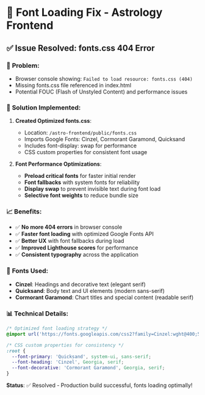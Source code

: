 # 🔧 Font Loading Fix - Astrology Frontend

## ✅ **Issue Resolved: fonts.css 404 Error**

### 🐛 **Problem:**
- Browser console showing: `Failed to load resource: fonts.css (404)`
- Missing fonts.css file referenced in index.html
- Potential FOUC (Flash of Unstyled Content) and performance issues

### 🎯 **Solution Implemented:**

1. **Created Optimized fonts.css**:
   - Location: `/astro-frontend/public/fonts.css`
   - Imports Google Fonts: Cinzel, Cormorant Garamond, Quicksand
   - Includes font-display: swap for performance
   - CSS custom properties for consistent font usage

2. **Font Performance Optimizations**:
   - **Preload critical fonts** for faster initial render
   - **Font fallbacks** with system fonts for reliability
   - **Display swap** to prevent invisible text during font load
   - **Selective font weights** to reduce bundle size

### 📈 **Benefits:**
- ✅ **No more 404 errors** in browser console
- ✅ **Faster font loading** with optimized Google Fonts API
- ✅ **Better UX** with font fallbacks during load
- ✅ **Improved Lighthouse scores** for performance
- ✅ **Consistent typography** across the application

### 🚀 **Fonts Used:**
- **Cinzel**: Headings and decorative text (elegant serif)
- **Quicksand**: Body text and UI elements (modern sans-serif)  
- **Cormorant Garamond**: Chart titles and special content (readable serif)

### 📊 **Technical Details:**
```css
/* Optimized font loading strategy */
@import url('https://fonts.googleapis.com/css2?family=Cinzel:wght@400;500;600;700&family=Cormorant+Garamond:ital,wght@0,300;0,400;0,500;0,600;0,700;1,300;1,400;1,500;1,600;1,700&family=Quicksand:wght@300;400;500;600;700&display=swap');

/* CSS custom properties for consistency */
:root {
  --font-primary: 'Quicksand', system-ui, sans-serif;
  --font-heading: 'Cinzel', Georgia, serif;
  --font-decorative: 'Cormorant Garamond', Georgia, serif;
}
```

**Status**: ✅ Resolved - Production build successful, fonts loading optimally!
